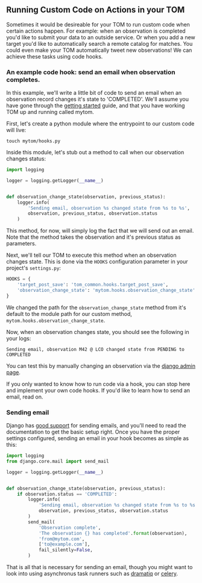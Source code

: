 Running Custom Code on Actions in your TOM
------------------------------------------

Sometimes it would be desireable for your TOM to run custom code when certain
actions happen. For example: when an observation is completed you'd like to submit
your data to an outside service. Or when you add a new target you'd like to
automatically search a remote catalog for matches. You could even make your TOM
automatically tweet new observations! We can achieve these tasks
using code hooks.

### An example code hook: send an email when observation completes.

In this example, we'll write a little bit of code to send an email when an
observation record changes it's state to 'COMPLETED'. We'll assume you have gone
through the [getting started](/introduction/getting_started) guide, and that you have
working TOM up and running called mytom.

First, let's create a python module where the entrypoint to our custom code will
live:

    touch mytom/hooks.py

Inside this module, let's stub out a method to call when our observation changes
status:

```python
import logging

logger = logging.getLogger(__name__)


def observation_change_state(observation, previous_status):
    logger.info(
        'Sending email, observation %s changed state from %s to %s',
        observation, previous_status, observation.status
    )
```

This method, for now, will simply log the fact that we will send out an email.
Note that the method takes the observation and it's previous status as parameters.

Next, we'll tell our TOM to execute this method when an observation changes state.
This is done via the `HOOKS` configuration parameter in your project's
`settings.py`:

```python
HOOKS = {
    'target_post_save': 'tom_common.hooks.target_post_save',
    'observation_change_state': 'mytom.hooks.observation_change_state'
}
```

We changed the path for the `observation_change_state` method from it's default to
the module path for our custom method, `mytom.hooks.observation_change_state`.

Now, when an observation changes state, you should see the following in your logs:

    Sending email, observation M42 @ LCO changed state from PENDING to COMPLETED

You can test this by manually changing an observation via the
[django admin
page](http://127.0.0.1:8000/admin/tom_observations/observationrecord/).

If you only wanted to know how to run code via a hook, you can stop here and
implement your own code hooks. If you'd like to learn how to send an email, read
on.

### Sending email

Django has [good support](https://docs.djangoproject.com/en/2.1/topics/email/)
for sending emails, and you'll need to read the documentation to get the basic
setup right. Once you have the proper settings configured, sending an email in
your hook becomes as simple as this:

```python
import logging
from django.core.mail import send_mail

logger = logging.getLogger(__name__)


def observation_change_state(observation, previous_status):
    if observation.status == 'COMPLETED':
        logger.info(
            'Sending email, observation %s changed state from %s to %s',
            observation, previous_status, observation.status
        )
        send_mail(
            'Observation complete',
            'The observation {} has completed'.format(observation),
            'from@mytom.com',
            ['to@example.com'],
            fail_silently=False,
        )
```

That is all that is necessary for sending an email, though you might want to look
into using asynchronus task runners such as [dramatiq](https://dramatiq.io/) or
[celery](http://www.celeryproject.org/).
